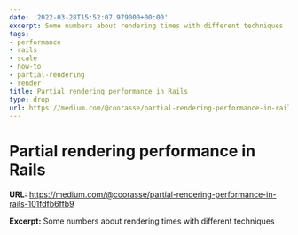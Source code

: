 ```yaml
---
date: '2022-03-28T15:52:07.979000+00:00'
excerpt: Some numbers about rendering times with different techniques
tags:
- performance
- rails
- scale
- how-to
- partial-rendering
- render
title: Partial rendering performance in Rails
type: drop
url: https://medium.com/@coorasse/partial-rendering-performance-in-rails-101fdfb6ffb9
---
```


# Partial rendering performance in Rails

**URL:** https://medium.com/@coorasse/partial-rendering-performance-in-rails-101fdfb6ffb9

**Excerpt:** Some numbers about rendering times with different techniques
